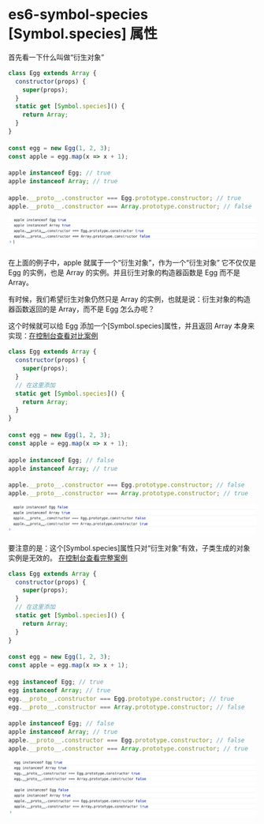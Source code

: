 # es6-symbol-species [Symbol.species] 属性

首先看一下什么叫做“衍生对象”

```js
class Egg extends Array {
  constructor(props) {
    super(props);
  }
  static get [Symbol.species]() {
    return Array;
  }
}

const egg = new Egg(1, 2, 3);
const apple = egg.map(x => x + 1);

apple instanceof Egg; // true
apple instanceof Array; // true

apple.__proto__.constructor === Egg.prototype.constructor; // true
apple.__proto__.constructor === Array.prototype.constructor; // false
```

![](./images/1.png)

在上面的例子中，apple 就属于一个“衍生对象”，作为一个“衍生对象” 它不仅仅是 Egg 的实例，也是 Array 的实例。并且衍生对象的构造器函数是 Egg 而不是 Array。

有时候，我们希望衍生对象仍然只是 Array 的实例，也就是说：衍生对象的构造器函数返回的是 Array，而不是 Egg 怎么办呢？

这个时候就可以给 Egg 添加一个[Symbol.species]属性，并且返回 Array 本身来实现：[在控制台查看对比案例](./demo/demo1.html)

```js
class Egg extends Array {
  constructor(props) {
    super(props);
  }
  // 在这里添加
  static get [Symbol.species]() {
    return Array;
  }
}

const egg = new Egg(1, 2, 3);
const apple = egg.map(x => x + 1);

apple instanceof Egg; // false
apple instanceof Array; // true

apple.__proto__.constructor === Egg.prototype.constructor; // false
apple.__proto__.constructor === Array.prototype.constructor; // true
```

![](./images/2.png)

要注意的是：这个[Symbol.species]属性只对“衍生对象”有效，子类生成的对象实例是无效的。 [在控制台查看完整案例](./demo/demo1.html)

```js
class Egg extends Array {
  constructor(props) {
    super(props);
  }
  // 在这里添加
  static get [Symbol.species]() {
    return Array;
  }
}

const egg = new Egg(1, 2, 3);
const apple = egg.map(x => x + 1);

egg instanceof Egg; // true
egg instanceof Array; // true
egg.__proto__.constructor === Egg.prototype.constructor; // true
egg.__proto__.constructor === Array.prototype.constructor; // false

apple instanceof Egg; // false
apple instanceof Array; // true
apple.__proto__.constructor === Egg.prototype.constructor; // false
apple.__proto__.constructor === Array.prototype.constructor; // true
```

![](./images/3.png)
